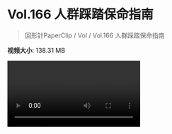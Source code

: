 # Vol.166 人群踩踏保命指南

> 回形针PaperClip / Vol / Vol.166 人群踩踏保命指南

**视频大小**: 138.31 MB

<div class="video"><video src="https://file.hsyhx.top/video/PaperClip/Vol/166.mp4" controls preload>🤔 您的浏览器不支持 video 标签</video></div>